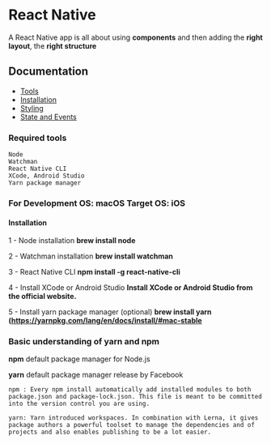 # React Native
   A React Native app is all about using **components** and then adding the **right layout**, the **right structure**

## Documentation

* [Tools](#required-tools)
* [Installation](#installation)
* [Styling](https://github.com/pvn/ReactLearning/blob/master/Styling.md)
* [State and Events](https://github.com/pvn/ReactLearning/blob/master/State-Event.md)

### Required tools
    Node
    Watchman
    React Native CLI
    XCode, Android Studio
    Yarn package manager


### For Development OS: **macOS**     Target OS: **iOS**

#### Installation
1 - Node installation
        **brew install node**
    
2 - Watchman installation
        **brew install watchman**

3 - React Native CLI
        **npm install -g react-native-cli**

4 - Install XCode or Android Studio
        **Install XCode or Android Studio from the official website.**

5 - Install yarn package manager  (optional)
        **brew install yarn (https://yarnpkg.com/lang/en/docs/install/#mac-stable**
        
### Basic understanding of yarn and npm

   **npm** default package manager for Node.js
   
   **yarn** default package manager release by Facebook

    npm : Every npm install automatically add installed modules to both package.json and package-lock.json. This file is meant to be committed into the version control you are using.

    yarn: Yarn introduced workspaces. In combination with Lerna, it gives package authors a powerful toolset to manage the dependencies and of projects and also enables publishing to be a lot easier.
